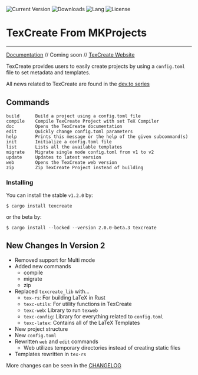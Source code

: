 ![Current Version](https://img.shields.io/crates/v/texcreate?style=flat)
![Downloads](https://img.shields.io/crates/d/texcreate?label=Downloads)
![Lang](https://img.shields.io/github/languages/top/MKProj/texcreate)
![License](https://img.shields.io/crates/l/texcreate?label=License)

# TexCreate From MKProjects

---
[Documentation]() // Coming soon // [TexCreate Website]()

TexCreate provides users to easily create projects by using a `config.toml` file
to set metadata and templates.

All news related to TexCreate are found in the [dev.to series](https://dev.to/mustafif/series/17101)
## Commands 
```shell
build      Build a project using a config.toml file
compile    Compile TexCreate Project with set TeX Compiler
doc        Opens the TexCreate documentation
edit       Quickly change config.toml parameters
help       Prints this message or the help of the given subcommand(s)
init       Initialize a config.toml file
list       Lists all the available templates
migrate    Migrate single mode config.toml from v1 to v2
update     Updates to latest version
web        Opens the TexCreate web version
zip        Zip TexCreate Project instead of building
```

### Installing 
You can install the stable `v1.2.0` by: 
```shell
$ cargo install texcreate 
```
or the beta by: 
```shell
$ cargo install --locked --version 2.0.0-beta.3 texcreate
```


## New Changes In Version 2
- Removed support for Multi mode 
- Added new commands 
  - compile
  - migrate 
  - zip
- Replaced `texcreate_lib` with...
  - `tex-rs`: For building LaTeX in Rust
  - `texc-utils`: For utility functions in TexCreate
  - `texc-web`: Library to run `texweb`
  - `texc-config`: Library for everything related to `config.toml`
  - `texc-latex`: Contains all of the LaTeX Templates
- New project structure 
- New `config.toml`
- Rewritten `web` and `edit` commands 
  - Web utilizes temporary directories instead of creating static files
- Templates rewritten in `tex-rs`

More changes can be seen in the [CHANGELOG](CHANGELOG.md)